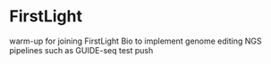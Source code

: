 # FirstLight
warm-up for joining FirstLight Bio to implement genome editing NGS pipelines such as GUIDE-seq
test push
